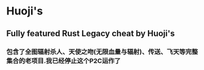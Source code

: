 # Huoji's
## Fully featured Rust Legacy cheat by Huoji's
### 包含了全图辐射杀人、天使之吻(无限血量与辐射)、传送、飞天等完整集合的老项目.我已经停止这个P2C运作了